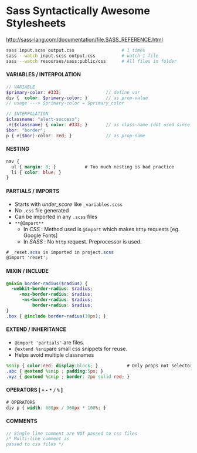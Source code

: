 # Sass <sm> Syntactically Awesome Stylesheets </sm>

<http://sass-lang.com/documentation/file.SASS_REFERENCE.html>

```bash
sass input.scss output.css                  # 1 times
sass --watch input.scss output.css          # watch 1 file
sass --watch resourses/sass:public/css      # All files in folder
```

#### VARIABLES / INTERPOLATION

```scss
// VARIABLE
$primary-color: #333;                 // define var
div {  color: $primary-color; }       // as prop-value
// usage ---> $primary-color = $primary_color

// INTERPOLATION
$classname: "alert-success";
.#{$classname} { color: #333; }       // as class-name (dot used since class)
$bor: "border";
p { #{$bor}-color: red; }             // as prop-name
```

#### NESTING

```scss
nav {
  ul { margin: 0; }           # Too much nesting is bad practice
  li { color: blue; }
}
```

#### PARTIALS / IMPORTS

- Starts with *under_score* like `_variables.scss`
- No `.css` file generated
- Can be imported in any `.scss` files
- `**@Import**`
  - In *CSS* : Method used is `@import` which makes `http` requests [eg. Google Fonts]
  - In *SASS* : No `http` request. Preprocessor is used.

```scss
# _reset.scss is imported in project.scss
@import 'reset';
```

#### MIXIN / INCLUDE

```scss
@mixin border-radius($radius) {
  -webkit-border-radius: $radius;
     -moz-border-radius: $radius;
      -ms-border-radius: $radius;
          border-radius: $radius;
}
.box { @include border-radius(10px); }
```

#### EXTEND / INHERITANCE

- `@import 'partials'` are files. 
- `@extend %snip`are small css snippets for reuse.
- Helps avoid multiple classnames

```scss
%snip { color:red; display:block; }           # Only props not selectors
.abc { @extend %snip ; padding:5px; }
.xyz { @extend %snip ; border: 2px solid red; }
```

#### OPERATORS [ `+` `-` `*` `/` `%` ]

```scss
# OPERATORS
div p { width: 600px / 960px * 100%; }
```

#### COMMENTS

```scss
// Single line comment are NOT passed to css files
/* Multi-line comment is
passed to css files */
```
